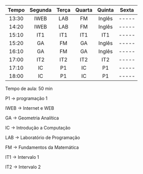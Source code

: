 | Tempo | Segunda | Terça | Quarta | Quinta | Sexta |
| :---: | :-----: | :---: | :----: | :----: | :---: |
| 13:30 |  IWEB   |  LAB  |   FM   | Inglês | ----- |
| 14:20 |  IWEB   |  LAB  |   FM   | Inglês | ----- |
| 15:10 |  IT1    |  IT1  |   IT1  | IT1    | ----- |
| 15:20 |  GA     |  FM   |   GA   | Inglês | ----- |
| 16:10 |  GA     |  FM   |   GA   | Inglês | ----- |
| 17:00 |  IT2    |  IT2  |   IT2  | IT2    | ----- |
| 17:10 |  IC     |  P1   |   IC   | P1     | ----- |
| 18:00 |  IC     |  P1   |   IC   | P1     | ----- |

Tempo de aula: 50 min

P1   -> programação 1

IWEB -> Internet e WEB

GA   -> Geometria Analítica

IC   -> Introdução a Computação

LAB  -> Laboratório de Programação

FM   -> Fundamentos da Matemática

IT1  -> Intervalo 1

IT2  -> Intervalo 2